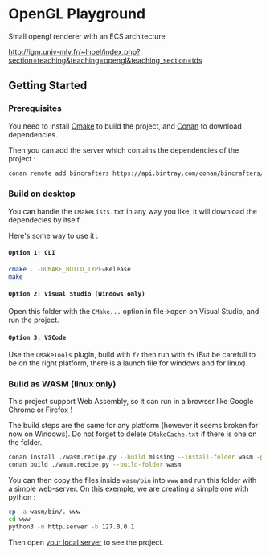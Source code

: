# OpenGL Playground

Small opengl renderer with an ECS architecture

http://igm.univ-mlv.fr/~lnoel/index.php?section=teaching&teaching=opengl&teaching_section=tds


## Getting Started

### Prerequisites

You need to install [Cmake](https://cmake.org/) to build the project, and [Conan](https://conan.io/) to download dependencies.

Then you can add the server which contains the dependencies of the project :

```bash
conan remote add bincrafters https://api.bintray.com/conan/bincrafters/public-conan
```

### Build on desktop

You can handle the `CMakeLists.txt` in any way you like, it will download the dependecies by itself. 

Here's some way to use it :

#### `Option 1: CLI`

```bash
cmake . -DCMAKE_BUILD_TYPE=Release
make
```

#### `Option 2: Visual Studio (Windows only)`

Open this folder with the `CMake...` option in file->open on Visual Studio, and run the project.

#### `Option 3: VSCode`

Use the `CMakeTools` plugin, build with `f7` then run with `f5` (But be carefull to be on the right platform, there is a launch file for windows and for linux).

### Build as WASM (linux only)

This project support Web Assembly, so it can run in a browser like Google Chrome or Firefox !

The build steps are the same for any platform (however it seems broken for now on Windows). Do not forget to delete `CMakeCache.txt` if there is one on the folder.

```bash
conan install ./wasm.recipe.py --build missing --install-folder wasm -pr ./wasm.profile
conan build ./wasm.recipe.py --build-folder wasm
```

You can then copy the files inside `wasm/bin` into `www` and run this folder with a simple web-server. On this exemple, we are creating a simple one with python :

```bash
cp -a wasm/bin/. www
cd www
python3 -m http.server -b 127.0.0.1
```

Then open [your local server](http://127.0.0.1:8000/) to see the project.
